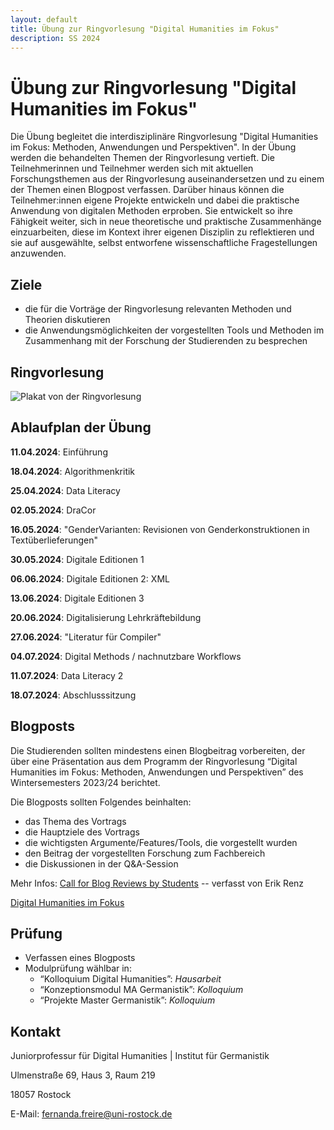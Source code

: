 ```yaml
---
layout: default
title: Übung zur Ringvorlesung "Digital Humanities im Fokus"
description: SS 2024
---
```

# Übung zur Ringvorlesung "Digital Humanities im Fokus"

Die Übung begleitet die interdisziplinäre Ringvorlesung "Digital Humanities im Fokus: Methoden, Anwendungen und Perspektiven". In der Übung werden die behandelten Themen der Ringvorlesung vertieft. Die Teilnehmerinnen und Teilnehmer werden sich mit aktuellen Forschungsthemen aus der Ringvorlesung auseinandersetzen und zu einem der Themen einen Blogpost verfassen. Darüber hinaus können die Teilnehmer:innen eigene Projekte entwickeln und dabei die praktische Anwendung von digitalen Methoden erproben. Sie entwickelt so ihre Fähigkeit weiter, sich in neue theoretische und praktische Zusammenhänge einzuarbeiten, diese im Kontext ihrer eigenen Disziplin zu reflektieren und sie auf ausgewählte, selbst entworfene wissenschaftliche Fragestellungen anzuwenden.

## Ziele
- die für die Vorträge der Ringvorlesung relevanten Methoden und Theorien diskutieren
- die Anwendungsmöglichkeiten der vorgestellten Tools und Methoden im Zusammenhang mit der Forschung der Studierenden zu besprechen

## Ringvorlesung

![Plakat von der Ringvorlesung](Plakat_SoSe_24.png)

## Ablaufplan der Übung

**11.04.2024**: Einführung

**18.04.2024**: Algorithmenkritik

**25.04.2024**: Data Literacy

**02.05.2024**: DraCor

**16.05.2024**: "GenderVarianten: Revisionen von Genderkonstruktionen in Textüberlieferungen"

**30.05.2024**: Digitale Editionen 1

**06.06.2024**: Digitale Editionen 2: XML

**13.06.2024**: Digitale Editionen 3

**20.06.2024**: Digitalisierung Lehrkräftebildung 

**27.06.2024**: "Literatur für Compiler"

**04.07.2024**: Digital Methods / nachnutzbare Workflows

**11.07.2024**: Data Literacy 2

**18.07.2024**: Abschlusssitzung

## Blogposts
Die Studierenden sollten mindestens einen Blogbeitrag vorbereiten, der über eine Präsentation aus dem Programm der Ringvorlesung “Digital Humanities im Fokus: Methoden, Anwendungen und Perspektiven” des Wintersemesters 2023/24 berichtet. 

Die Blogposts sollten Folgendes beinhalten:

- das Thema des Vortrags
- die Hauptziele des Vortrags
- die wichtigsten Argumente/Features/Tools, die vorgestellt wurden
- den Beitrag der vorgestellten Forschung zum Fachbereich
- die Diskussionen in der Q&A-Session

Mehr Infos: [Call for Blog Reviews by Students](Call_for_Blog_Reviews_by_Students.pdf) -- verfasst von Erik Renz

[Digital Humanities im Fokus](https://dhimfokus.hypotheses.org/)

## Prüfung
- Verfassen eines Blogposts
- Modulprüfung wählbar in:
    - “Kolloquium Digital Humanities”: _Hausarbeit_
    - “Konzeptionsmodul MA Germanistik”: _Kolloquium_
    - “Projekte Master Germanistik”: _Kolloquium_

## Kontakt
Juniorprofessur für Digital Humanities | Institut für Germanistik

Ulmenstraße 69, Haus 3, Raum 219

18057 Rostock

E-Mail: fernanda.freire@uni-rostock.de




